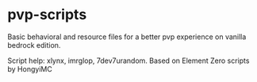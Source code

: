 # pvp-scripts

Basic behavioral and resource files for a better pvp experience on vanilla bedrock edition.

Script help: xlynx, imrglop, 7dev7urandom.
Based on Element Zero scripts by HongyiMC
